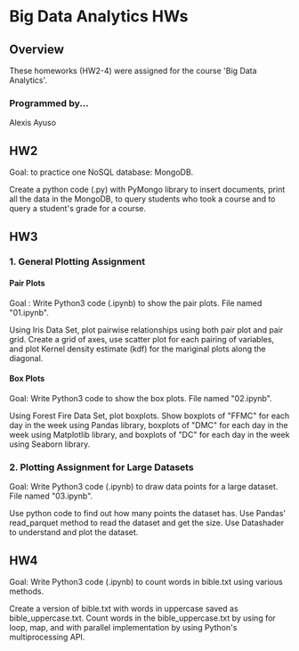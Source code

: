 # Big Data Analytics HWs

## Overview
These homeworks (HW2-4) were assigned for the course 'Big Data Analytics'.

### Programmed by...
  Alexis Ayuso

## HW2
Goal: to practice one NoSQL database: MongoDB.

Create a python code (.py) with PyMongo library to insert documents, 
print all the data in the MongoDB, 
to query students who took a course and to query a student's grade for a course.

## HW3
### 1. General Plotting Assignment
#### Pair Plots
Goal : Write Python3 code (.ipynb) to show the pair plots. File named "01.ipynb". 

Using Iris Data Set, plot pairwise relationships using both pair plot and pair grid. 
Create a grid of axes, use scatter plot for each pairing of variables, 
and plot Kernel density estimate (kdf) for the mariginal plots along the diagonal.

#### Box Plots
Goal: Write Python3 code to show the box plots. File named "02.ipynb".

Using Forest Fire Data Set, plot boxplots. 
Show boxplots of "FFMC" for each day in the week using Pandas library, 
boxplots of "DMC" for each day in the week using Matplotlib library, 
and boxplots of "DC" for each day in the week using Seaborn library.

### 2. Plotting Assignment for Large Datasets

Goal: Write Python3 code (.ipynb) to draw data points for a large dataset. File named "03.ipynb".

Use python code to find out how many points the dataset has.
Use Pandas' read_parquet method to read the dataset and get the size. 
Use Datashader to understand and plot the dataset.

## HW4
Goal: Write Python3 code (.ipynb) to count words in bible.txt using various methods.

Create a version of bible.txt with words in uppercase saved as bible_uppercase.txt.
Count words in the bible_uppercase.txt by using for loop, map, and with parallel implementation by using Python's multiprocessing API.

